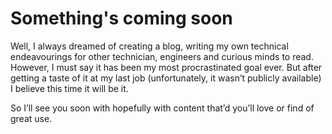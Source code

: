 # Something's coming soon

Well, I always dreamed of creating a blog, writing my own technical endeavourings for other technician, engineers and curious minds to read. However, I must say it has been my most procrastinated goal ever. But after getting a taste of it at my last job (unfortunately, it wasn’t publicly available) I believe this time it will be it.

So I’ll see you soon with hopefully with content that’d you’ll love or find of great use.
